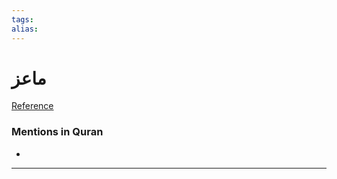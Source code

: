 ```yaml
---
tags: 
alias: 
---
```


# ماعز

[Reference](https://corpus.quran.com/concept.jsp?id=goat)

### Mentions in Quran
- 

---

